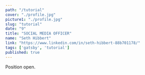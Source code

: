 ```yaml
---
path: "/tutorial"
cover: "./profile.jpg"
picture1: "./profile.jpg"
slug: "tutorial"
date: "9"
title: "SOCIAL MEDIA OFFICER"
name: "Seth Hibbert"
link: "https://www.linkedin.com/in/seth-hibbert-88b701178/"
tags: ['gatsby', 'tutorial']
published: true
---
```


Position open. 
